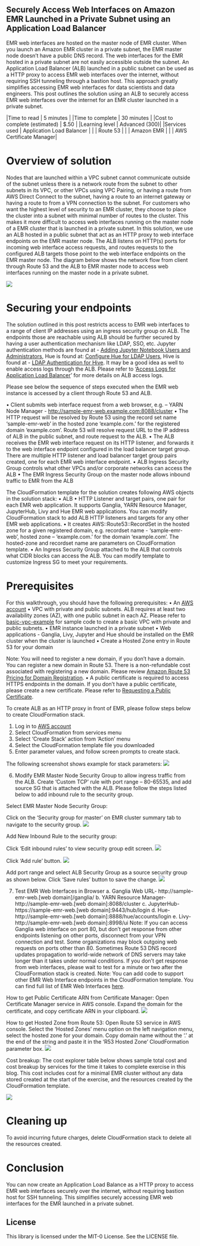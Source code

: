 ## Securely Access Web Interfaces on Amazon EMR Launched in a Private Subnet using an Application Load Balancer

EMR web interfaces are hosted on the master node of EMR cluster. When you launch an Amazon EMR cluster in a private subnet, the EMR master node doesn’t have a public DNS record. The web interfaces for the EMR hosted in a private subnet are not easily accessible outside the subnet. An Application Load Balancer (ALB) launched in a public subnet can be used as a HTTP proxy to access EMR web interfaces over the internet, without requiring SSH tunneling through a bastion host. This approach greatly simplifies accessing EMR web interfaces for data scientists and data engineers.
This post outlines the solution using an ALB to securely access EMR web interfaces over the internet for an EMR cluster launched in a private subnet.

|Time to read	                | 5 minutes     |
|Time to complete             | 30 minutes    |
|Cost to complete (estimated) |	$.50          |
|Learning level               |	Advanced (300)|
|Services used                | Application Load Balancer |
|                             |  Route 53 |
|                             |   Amazon EMR |
|                             |   AWS Certificate Manager|

# Overview of solution
Nodes that are launched within a VPC subnet cannot communicate outside of the subnet unless there is a network route from the subnet to other subnets in its VPC, or other VPCs using VPC Pairing, or having a route from AWS Direct Connect to the subnet, having a route to an internet gateway or having a route to from a VPN connection to the subnet. For customers who want the highest level of security to an EMR cluster, they choose to place the cluster into a subnet with minimal number of routes to the cluster. This makes it more difficult to access web interfaces running on the master node of a EMR cluster that is launched in a private subnet. In this solution, we use an ALB hosted in a public subnet that act as an HTTP proxy to web interface endpoints on the EMR master node. The ALB listens on HTTP(s) ports for incoming web interface access requests, and routes requests to the configured ALB targets those point to the web interface endpoints on the EMR master node.
The diagram below shows the network flow from client through Route 53 and the ALB to EMR master node to access web interfaces running on the master node in a private subnet.

![](images/emr-web-interfaces-via-alb-architecture.png)

# Securing your endpoints
The solution outlined in this post restricts access to EMR web interfaces to a range of client IP addresses using an ingress security group on ALB. The endpoints those are reachable using ALB should be further secured by having a user authentication mechanism like LDAP, SSO, etc. Jupyter authentication methods are found at - [Adding Jupyter Notebook Users and Administrators](https://docs.aws.amazon.com/emr/latest/ReleaseGuide/emr-jupyterhub-user-access.html), Hue is found at: [Configure Hue for LDAP Users](https://docs.aws.amazon.com/emr/latest/ReleaseGuide/hue-ldap.html), Hive is found at - [LDAP Authentication for Hive](https://cwiki.apache.org/confluence/display/Hive/User+and+Group+Filter+Support+with+LDAP+Atn+Provider+in+HiveServer2). It may be a good idea as well to enable access logs through the ALB. Please refer to ‘[Access Logs for Application Load Balancer](https://docs.aws.amazon.com/elasticloadbalancing/latest/application/load-balancer-access-logs.html)’ for more details on ALB access logs.

Please see below the sequence of steps executed when the EMR web instance is accessed by a client through Route 53 and ALB.

•	Client submits web interface request from a web browser, e.g. – YARN Node Manager - http://sample-emr-web.example.com:8088/cluster
•	The HTTP request will be resolved by Route 53 using the record set name ‘sample-emr-web’ in the hosted zone ‘example.com.’ for the registered domain ‘example.com’. Route 53 will resolve request URL to the IP address of ALB in the public subnet, and route request to the ALB.
•	The ALB receives the EMR web interface request on its HTTP listener, and forwards it to the web interface endpoint configured in the load balancer target group. There are multiple HTTP listener and load balancer target group pairs created, one for each EMR web interface endpoint.
•	ALB Ingress Security Group controls what other VPCs and/or corporate networks can access the ALB
•	The EMR Ingress Security Group on the master node allows inbound traffic to EMR from the ALB

The CloudFormation template for the solution creates following AWS objects in the solution stack:
•	ALB
•	HTTP Listener and target pairs, one pair for each EMR web application. It supports Ganglia, YARN Resource Manager, JupyterHub, Livy and Hue EMR web applications. You can modify CloudFormation stack to add ALB HTTP listeners and targets for any other EMR web applications.
•	It creates AWS::Route53::RecordSet in the hosted zone for a given registered domain, e.g. recordset name - ‘sample-emr-web’, hosted zone – ‘example.com.’ for the domain ‘example.com’. The hosted-zone and recordset name are parameters on CloudFormation template.
•	An Ingress Security Group attached to the ALB that controls what CIDR blocks can access the ALB. You can modify template to customize Ingress SG to meet your requirements.

# Prerequisites
For this walkthrough, you should have the following prerequisites:
•	An [AWS account](https://signin.aws.amazon.com/signin?redirect_uri=https%3A%2F%2Fportal.aws.amazon.com%2Fbilling%2Fsignup%2Fresume&client_id=signup)
•	VPC with private and public subnets. ALB requires at least two availability zones (AZ), with one public subnet in each AZ. Please refer to [basic-vpc-example](https://github.com/kennyk65/aws-vpc-cloud-formation/blob/master/base-vpc-example.template.yml) for sample code to create a basic VPC with private and public subnets.
•	EMR instance launched in a private subnet
•	Web applications - Ganglia, Livy, Jupyter and Hue should be installed on the EMR cluster when the cluster is launched
•	Create a Hosted Zone entry in Route 53 for your domain

Note: You will need to register a new domain, if you don’t have a domain. You can register a new domain in Route 53. There is a non-refundable cost associated with registering a new domain. Please review [Amazon Route 53 Pricing for Domain Registration](https://aws.amazon.com/route53/pricing/).
•	A public certificate is required to access HTTPS endpoints in the domain. If you don’t have a public certificate, please create a new certificate. Please refer to [Requesting a Public Certificate](https://docs.aws.amazon.com/acm/latest/userguide/gs-acm-request-public.html).

To create ALB as an HTTP proxy in front of EMR, please follow steps below to create CloudFormation stack.
1.	Log in to [AWS account](https://signin.aws.amazon.com/signin?redirect_uri=https%3A%2F%2Fportal.aws.amazon.com%2Fbilling%2Fsignup%2Fresume&client_id=signup)
2.	Select CloudFormation from services menu
3.	Select ‘Create Stack’ action from ‘Action’ menu
4.	Select the CloudFormation template file you downloaded
5.	Enter parameter values, and follow screen prompts to create stack.

The following screenshot shows example for stack parameters:
![](images/cfn-stack-parameters.png)

6.	Modify EMR Master Node Security Group to allow ingress traffic from the ALB. Create ‘Custom TCP’ rule with port range – 80-65535, and add source SG that is attached with the ALB. Please follow the steps listed below to add inbound rule to the security group.

Select EMR Master Node Security Group:

Click on the ‘Security group for master’ on EMR cluster summary tab to navigate to the security group.
![](images/emr-cluster-summary-screen.png)

Add New Inbound Rule to the security group:

Click ‘Edit inbound rules’ to view security group edit screen.
![](images/emr-master-sg-edit-screenshot)

Click ‘Add rule’ button.
![](images/emr-master-sg-add-ingressrule.png)

Add port range and select ALB Security Group as a source security group as shown below. Click ‘Save rules’ button to save the change.
![](images/emr-master-sg-ingressrule-save.png)

7.	Test EMR Web Interfaces in Browser
a.	Ganglia Web URL- http://sample-emr-web.[web domain]/ganglia/
b.	YARN Resource Manager- http://sample-emr-web.[web domain]:8088/cluster
c.	JupyterHub- https://sample-emr-web.[web domain]:9443/hub/login
d.	Hue- http://sample-emr-web.[web domain]:8888/hue/accounts/login
e.	Livy- http://sample-emr-web.[web domain]:8998/ui
Note: If you can access Ganglia web interface on port 80, but don’t get response from other endpoints listening on other ports, disconnect from your VPN connection and test. Some organizations may block outgoing web requests on ports other than 80.
Sometimes Route 53 DNS record updates propagation to world-wide network of DNS servers may take longer than it takes under normal conditions. If you don’t get response from web interfaces, please wait to test for a minute or two after the CloudFormation stack is created.
Note: You can add code to support other EMR Web Interface endpoints in the CloudFormation template. You can find full list of EMR Web Interfaces [here](https://docs.aws.amazon.com/emr/latest/ManagementGuide/emr-web-interfaces.html).

How to get Public Certificate ARN from Certificate Manager:
Open Certificate Manager service in AWS console. Expand the domain for the certificate, and copy certificate ARN in your clipboard.
![](images/howtoget-certificate-arn.png)

How to get Hosted Zone from Route 53:
Open Route 53 service in AWS console. Select the ‘Hosted Zones’ menu option on the left navigation menu, select the hosted zone for your domain. Copy domain name without the ‘.’ at the end of the string and paste it in the ‘R53 Hosted Zone’ CloudFormation parameter box.
![](images/howtoget-r53-hostedzone-name.png)

Cost breakup:
The cost explorer table below shows sample total cost and cost breakup by services for the time it takes to complete exercise in this blog. This cost includes cost for a minimal EMR cluster without any data stored created at the start of the exercise, and the resources created by the CloudFormation template.

![](images/cost-to-run-breakup.png)

# Cleaning up
To avoid incurring future charges, delete CloudFormation stack to delete all the resources created.

# Conclusion
You can now create an Application Load Balance as a HTTP proxy to access EMR web interfaces securely over the internet, without requiring bastion host for SSH tunneling. This simplifies securely accessing EMR web interfaces for the EMR launched in a private subnet.

## License

This library is licensed under the MIT-0 License. See the LICENSE file.
